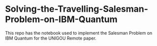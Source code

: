 # Solving-the-Travelling-Salesman-Problem-on-IBM-Quantum

This repo has the notebook used to implement the Salesman Problem on IBM Quantum for the UNIGOU Remote paper.

